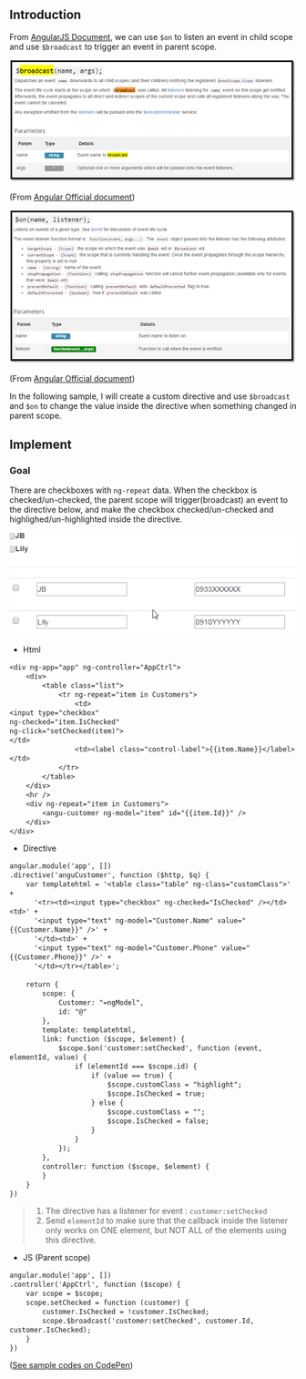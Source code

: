 ## Introduction

From [AngularJS Document](https://docs.angularjs.org/api/ng/type/$rootScope.Scope), we can use `$on` to listen an event in child scope and use `$broadcast` to trigger an event in parent scope.

![](assets/001.png)

(From [Angular Official document](https://docs.angularjs.org/api/ng/type/$rootScope.Scope))


![](assets/002.png)

(From [Angular Official document](https://docs.angularjs.org/api/ng/type/$rootScope.Scope))



In the following sample, I will create a custom directive and use `$broadcast` and `$on` to change the value inside the directive when something changed in parent scope.


## Implement

### Goal

There are checkboxes with `ng-repeat` data. When the checkbox is checked/un-checked, the parent scope will trigger(broadcast) an event to the directive below, and make the checkbox checked/un-checked and highlighed/un-highlighted inside the directive.


![](assets/003.gif)



* Html

```
<div ng-app="app" ng-controller="AppCtrl">
    <div>
        <table class="list">
            <tr ng-repeat="item in Customers">
                <td>
<input type="checkbox"
ng-checked="item.IsChecked"
ng-click="setChecked(item)">
</td>
                <td><label class="control-label">{{item.Name}}</label></td>
            </tr>
        </table>
    </div>
    <hr />
    <div ng-repeat="item in Customers">
        <angu-customer ng-model="item" id="{{item.Id}}" />
    </div>
</div>
```



* Directive

```
angular.module('app', [])
.directive('anguCustomer', function ($http, $q) {
    var templatehtml = '<table class="table" ng-class="customClass">' +
      '<tr><td><input type="checkbox" ng-checked="IsChecked" /></td><td>' +
      '<input type="text" ng-model="Customer.Name" value="{{Customer.Name}}" />' +
      '</td><td>' +
      '<input type="text" ng-model="Customer.Phone" value="{{Customer.Phone}}" />' +
      '</td></tr></table>';

    return {
        scope: {
            Customer: "=ngModel",
            id: "@"
        },
        template: templatehtml,
        link: function ($scope, $element) {
            $scope.$on('customer:setChecked', function (event, elementId, value) {
                if (elementId === $scope.id) {
                    if (value == true) {
                        $scope.customClass = "highlight";
                        $scope.IsChecked = true;
                    } else {
                        $scope.customClass = "";
                        $scope.IsChecked = false;
                    }
                }
            });
        },
        controller: function ($scope, $element) {
        }
    }
})
```

> 1. The directive has a listener for event : `customer:setChecked`
> 2. Send `elementId` to make sure that the callback inside the listener only works on ONE element, but NOT ALL of the elements using this directive.




* JS (Parent scope)

```
angular.module('app', [])
.controller('AppCtrl', function ($scope) {
    var scope = $scope;
    scope.setChecked = function (customer) {
        customer.IsChecked = !customer.IsChecked;
        scope.$broadcast('customer:setChecked', customer.Id, customer.IsChecked);
    }
})
```

([See sample codes on CodePen](http://codepen.io/KarateJB/pen/VjdqQr))

